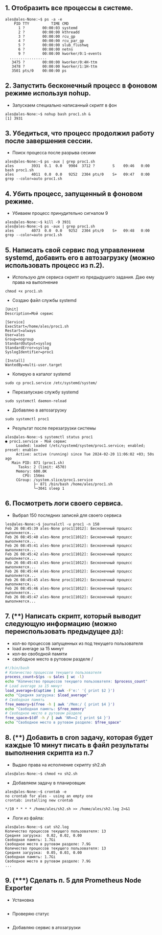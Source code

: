 ## 1. Отобразить все процессы в системе.

```console
ales@ales-None:~$ ps -a -e
    PID TTY          TIME CMD
      1 ?        00:00:03 systemd
      2 ?        00:00:00 kthreadd
      3 ?        00:00:00 rcu_gp
      4 ?        00:00:00 rcu_par_gp
      5 ?        00:00:00 slub_flushwq
      6 ?        00:00:00 netns
      9 ?        00:00:00 kworker/0:1-events
  .................
   3475 ?        00:00:00 kworker/0:4H-ttm
   3478 ?        00:00:00 kworker/1:1H-ttm
   3501 pts/0    00:00:00 ps
```

## 2. Запустить бесконечный процесс в фоновом режиме используя nohup.

- Запускаем специально написанный скрипт в фон
```console
ales@ales-None:~$ nohup bash proc1.sh &
[1] 3931
```

## 3. Убедиться, что процесс продолжил работу после завершения сессии.

- Поиск процесса после разрыва сесиии
```console
ales@ales-None:~$ ps -aux | grep proc1.sh
ales        3931  0.1  0.0   9904  3712 ?        S    09:46   0:00 bash proc1.sh
ales        4011  0.0  0.0   9252  2304 pts/0    S+   09:47   0:00 grep --color=auto proc1.sh
```

## 4. Убить процесс, запущенный в фоновом режиме.

- Убиваем процесс принудительно сигналом 9
```console
ales@ales-None:~$ kill -9 3931
ales@ales-None:~$ ps -aux | grep proc1.sh
ales        4073  0.0  0.0   9252  2304 pts/0    S+   09:48   0:00 grep --color=auto proc1.sh
```

## 5. Написать свой сервис под управлением systemd, добавить его в автозагрузку (можно использовать процесс из п.2).

- Использую для сервиса скрипт из предыдушего задания. Даю ему права на выполнение
```console
chmod +x proc1.sh
```
- Создаю файл службы systemd
```console
[Unit]
Description=Мой сервис

[Service]
ExecStart=/home/ales/proc1.sh
Restart=always
User=ales
Group=nogroup
StandardOutput=syslog
StandardError=syslog
SyslogIdentifier=proc1

[Install]
WantedBy=multi-user.target
```
- Копирую в каталог systemd
```console
sudo cp proc1.service /etc/systemd/system/
```
- Перезапускаю службу systemd
```console
sudo systemctl daemon-reload
```
- Добавляю в автозагрузку 
```console
sudo systemctl proc1
```
- Результат после перезагрузки системы
```console
ales@ales-None:~$ systemctl status proc1
● proc1.service - Мой сервис
     Loaded: loaded (/etc/systemd/system/proc1.service; enabled; preset: enable>
     Active: active (running) since Tue 2024-02-20 11:06:02 +03; 50s ago
   Main PID: 871 (proc1.sh)
      Tasks: 2 (limit: 4570)
     Memory: 600.0K
        CPU: 156ms
     CGroup: /system.slice/proc1.service
             ├─ 871 /bin/bash /home/ales/proc1.sh
             └─3041 sleep 1
```

## 6. Посмотреть логи своего сервиса.

- Выбрал 150 последних записей для своего сервиса
```console
les@ales-None:~$ journalctl -u proc1 -n 150
Feb 26 08:45:39 ales-None proc1[1012]: Бесконечный процесс выполняется...
Feb 26 08:45:40 ales-None proc1[1012]: Бесконечный процесс выполняется...
Feb 26 08:45:41 ales-None proc1[1012]: Бесконечный процесс выполняется...
Feb 26 08:45:42 ales-None proc1[1012]: Бесконечный процесс выполняется...
Feb 26 08:45:43 ales-None proc1[1012]: Бесконечный процесс выполняется...
Feb 26 08:45:44 ales-None proc1[1012]: Бесконечный процесс выполняется...
Feb 26 08:45:45 ales-None proc1[1012]: Бесконечный процесс выполняется...
Feb 26 08:45:46 ales-None proc1[1012]: Бесконечный процесс выполняется...
Feb 26 08:45:47 ales-None proc1[1012]: Бесконечный процесс выполняется...
```

## 7. (**) Написать скрипт, который выводит следующую информацию (можно переиспользовать предыдущее дз):
- кол-во процессов запущенных из под текущего пользователя
- load average за 15 минут
- кол-во свободной памяти
- свободное место в рутовом разделе /

```bash
#!/bin/bash
# Количество процессов текущего пользователя
process_count=$(ps -u $ales | wc -l)
echo "Количество процессов текущего пользователя: $process_count"
# Load average за 15 минут
load_average=$(uptime | awk -F'e:' '{ print $2 }')
echo "Средняя загрузка: $load_average"
# Свободная память
free_memory=$(free -h | awk '/Mem:/ { print $4 }')
echo "Свободная память: $free_memory"
# Свободное место в рутовом разделе
free_space=$(df -h / | awk 'NR==2 { print $4 }')
echo "Свободное место в рутовом разделе: $free_space"
```

## 8. (**) Добавить в cron задачу, которая будет каждые 10 минут писать в файл результаты выполнения скрипта из п.7

- Выдаю права на исполнение скрипту sh2.sh
```console
ales@ales-None:~$ chmod +x sh2.sh
```
- Добавляем задачу в планировщик
```console
ales@ales-None:~$ crontab -e
no crontab for ales - using an empty one
crontab: installing new crontab
```
```console
*/10 * * * * /home/ales/sh2.sh >> /home/ales/sh2.log 2>&1
```
- Логи из файла:
```console
ales@ales-None:~$ cat sh2.log
Количество процессов текущего пользователя: 13
Средняя загрузка:  0.02, 0.02, 0.00
Свободная память: 1.7Gi
Свободное место в рутовом разделе: 7.9G
Количество процессов текущего пользователя: 13
Средняя загрузка:  0.05, 0.03, 0.00
Свободная память: 1.7Gi
Свободное место в рутовом разделе: 7.9G
...
```

## 9. (***) Сделать п. 5 для Prometheus Node Exporter

- Установка
```

```
- Проверяю статус
```

```
- Добавляю сервис в атозагрузки
```

```